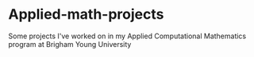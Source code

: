# Applied-math-projects

Some projects I've worked on in my Applied Computational Mathematics program at Brigham Young University
